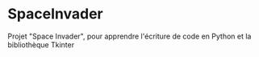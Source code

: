 # SpaceInvader
Projet "Space Invader", pour apprendre l'écriture de code en Python et la bibliothèque Tkinter
